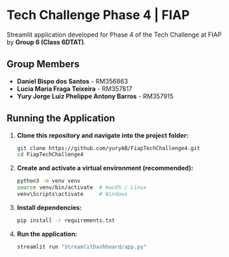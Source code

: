 # Tech Challenge Phase 4 | FIAP

Streamlit application developed for Phase 4 of the Tech Challenge at FIAP by **Group 6 (Class 6DTAT)**.

## Group Members
- **Daniel Bispo dos Santos** - RM356863  
- **Lucia Maria Fraga Teixeira** - RM357817  
- **Yury Jorge Luiz Phelippe Antony Barros** - RM357915

## Running the Application

1. **Clone this repository and navigate into the project folder:**
    ```bash
    git clone https://github.com/yuryAB/FiapTechChallenge4.git
    cd FiapTechChallenge4
    ```

2. **Create and activate a virtual environment (recommended):**
    ```bash
    python3 -m venv venv
    source venv/bin/activate  # macOS / Linux
    venv\Scripts\activate     # Windows
    ```

3. **Install dependencies:**
    ```bash
    pip install -r requirements.txt
    ```

4. **Run the application:**
    ```bash
    streamlit run "StreamlitDashboard/app.py"
    ```